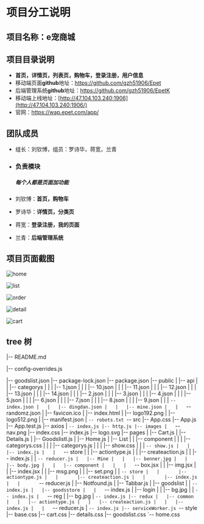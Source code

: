 # 项目分工说明

## 项目名称：e宠商城

## 项目目录说明

- **首页，详情页，列表页，购物车，登录注册，用户信息**
- 移动端页面**github**地址：<https://github.com/gzh51906/Epet>
- 后端管理系统**github**地址：<https://github.com/gzh51906/EpetK>
- 移动端上线地址：[http://47.104.103.240:1906](http://47.104.103.240:1906/)
- 官网：<https://wap.epet.com/app/>

## 团队成员

- 组长：刘钦博，组员：罗诗华，蒋宽，兰青

- ### 负责模块

  ##### 每个人都是页面加功能

- 刘钦博：**首页，购物车**

- 罗诗华：**详情页，分类页**

- 蒋宽：**登录注册，我的页面**

- 兰青：**后端管理系统**

## 项目页面截图

![home](./home.png)

![list](./list.png)

![order](./order.png)

![detail](./detail.png)

![cart](./cart.png)

## tree 树

|-- README.md

|-- config-overrides.js

|-- goodslist.json
|-- package-lock.json
|-- package.json
|-- public
|   |-- api
|   |   |-- categorys
|   |   |   |-- 1.json
|   |   |   |-- 10.json
|   |   |   |-- 11.json
|   |   |   |-- 12.json
|   |   |   |-- 13.json
|   |   |   |-- 14.json
|   |   |   |-- 2.json
|   |   |   |-- 3.json
|   |   |   |-- 4.json
|   |   |   |-- 5.json
|   |   |   |-- 6.json
|   |   |   |-- 7.json
|   |   |   |-- 8.json
|   |   |   |-- 9.json
|   |   |   `-- index.json
|   |   |-- dingdan.json
|   |   |-- mine.json
|   |   `-- randomz.json
|   |-- favicon.ico
|   |-- index.html
|   |-- logo192.png
|   |-- logo512.png
|   |-- manifest.json
|   `-- robots.txt
`-- src
    |-- App.css
    |-- App.js
    |-- App.test.js
    |-- axios
    |   `-- index.js
    |-- http.js
    |-- images
    |   `-- nav.png
    |-- index.css
    |-- index.js
    |-- logo.svg
    |-- pages
    |   |-- Cart.js
    |   |-- Details.js
    |   |-- Goodslistl.js
    |   |-- Home.js
    |   |-- List
    |   |   |-- component
    |   |   |   |-- categorys.css
    |   |   |   |-- categorys.js
    |   |   |   |-- show.css
    |   |   |   `-- show.js
    |   |   |-- index.js
    |   |   `-- store
    |   |       |-- actiontype.js
    |   |       |-- createaction.js
    |   |       |-- index.js
    |   |       `-- reducer.js
    |   |-- Mine
    |   |   |-- benner.jpg
    |   |   |-- body.jpg
    |   |   |-- component
    |   |   |   `-- box.jsx
    |   |   |-- img.jsx
    |   |   |-- index.jsx
    |   |   |-- msg.png
    |   |   |-- set.png
    |   |   `-- store
    |   |       |-- actiontype.js
    |   |       |-- createaction.js
    |   |       |-- index.js
    |   |       `-- reducer.js
    |   |-- Notfound.js
    |   |-- Tabbar.js
    |   |-- goodslist
    |   |   `-- index.js
    |   |-- goodsstore
    |   |   `-- index.js
    |   |-- login
    |   |   |-- bg.jpg
    |   |   `-- index.js
    |   `-- reg
    |       |-- bg.jpg
    |       `-- index.js
    |-- redux
    |   |-- common
    |   |   |-- actiontype.js
    |   |   |-- createaction.js
    |   |   |-- index.js
    |   |   `-- reducer.js
    |   `-- index.js
    |-- serviceWorker.js
    `-- style
        |-- base.css
        |-- cart.css
        |-- details.css
        |-- goodslist.css
        `-- home.css